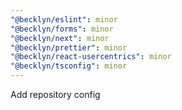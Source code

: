 ```yaml
---
"@becklyn/eslint": minor
"@becklyn/forms": minor
"@becklyn/next": minor
"@becklyn/prettier": minor
"@becklyn/react-usercentrics": minor
"@becklyn/tsconfig": minor
---
```


Add repository config
